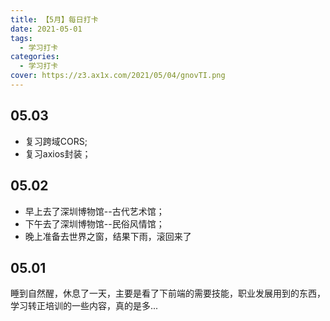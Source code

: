 ```yaml
---
title: 【5月】每日打卡
date: 2021-05-01
tags:
  - 学习打卡
categories:
  - 学习打卡
cover: https://z3.ax1x.com/2021/05/04/gnovTI.png
---
```


## 05.03
- 复习跨域CORS;
- 复习axios封装；
## 05.02
- 早上去了深圳博物馆--古代艺术馆；
- 下午去了深圳博物馆--民俗风情馆；
- 晚上准备去世界之窗，结果下雨，滚回来了

## 05.01

睡到自然醒，休息了一天，主要是看了下前端的需要技能，职业发展用到的东西，学习转正培训的一些内容，真的是多...


